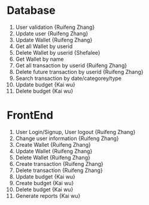 # Database

1. User validation {Ruifeng Zhang}
2. Update user {Ruifeng Zhang}
3. Update Wallet {Ruifeng Zhang}
4. Get all Wallet by userid
5. Delete Wallet by userid {Shefalee}
6. Get Wallet by name 
7. Get all transaction by userid {Ruifeng Zhang}
9. Delete future transaction by userid {Ruifeng Zhang}
10. Search transaction by date/categorey/type
11. Update budget {Kai wu}
12. Delete budget {Kai wu}

# FrontEnd

1. User Login/Signup, User logout {Ruifeng Zhang}
2. Change user information {Ruifeng Zhang}
3. Create Wallet {Ruifeng Zhang}
4. Update Wallet {Ruifeng Zhang}
5. Delete Wallet {Ruifeng Zhang}
6. Create transaction {Ruifeng Zhang}
7. Delete transaction {Ruifeng Zhang}
8. Update budget {Kai wu}
9. Create budget {Kai wu}
10. Delete budget {Kai wu}
11. Generate reports {Kai wu}
